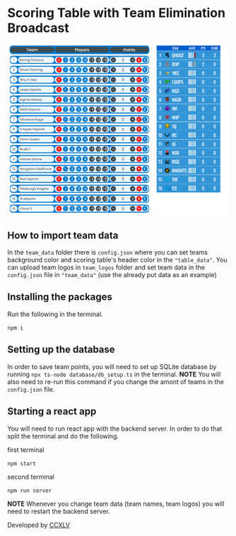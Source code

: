 # Scoring Table with Team Elimination Broadcast

![Preview](./preview.png)


## How to import team data
In the `team_data` folder there is `config.json` where you can set teams background color and scoring table's header color in the `"table_data"`. You can upload team logos in `team_logos` folder and set team data in the `config.json` file in `"team_data"` (use the already put data as an example)

## Installing the packages
Run the following in the terminal.
```
npm i
```

## Setting up the database
In order to save team points, you will need to set up SQLite database by running `npx ts-node database/db_setup.ts` in the terminal. **NOTE** You will also need to re-run this command if you change the amont of teams in the `config.json` file.

## Starting a react app
You will need to run react app with the backend server. In order to do that split the terminal and do the following.

first terminal
```
npm start
```

second terminal
```
npm run server
```

**NOTE** Whenever you change team data (team names, team logos) you will need to restart the backend server.

Developed by [CCXLV](https://github.com/CCXLV/)
